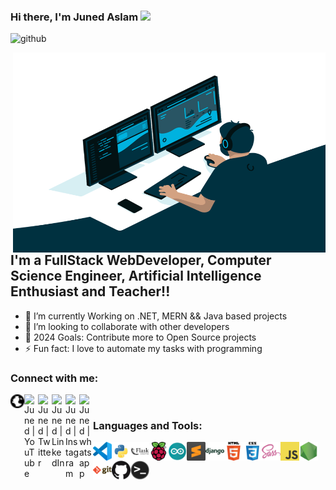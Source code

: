 ### Hi there, I'm Juned Aslam <img src="https://media.giphy.com/media/hvRJCLFzcasrR4ia7z/giphy.gif" width="30px">

![github](https://img.shields.io/github/followers/jugof?style=social)

  <img align="right" alt="GIF" src="https://github.com/jugof/jugof/blob/main/code.gif?raw=true" width="500" height="320" />


## I'm a FullStack WebDeveloper, Computer Science Engineer, Artificial Intelligence Enthusiast and Teacher!!
 
- 🌱 I’m currently Working on .NET, MERN && Java based projects
- 👯 I’m looking to collaborate with other developers
- 🥅 2024 Goals: Contribute more to Open Source projects
- ⚡ Fun fact: I love to automate my tasks with programming

### Connect with me:

[<img align="left" alt="Juned" width="22px" src="https://raw.githubusercontent.com/iconic/open-iconic/master/svg/globe.svg" />][website]
[<img align="left" alt="Juned | YouTube" width="22px" src="https://cdn.jsdelivr.net/npm/simple-icons@v3/icons/youtube.svg" />][youtube]
[<img align="left" alt="Juned | Twitter" width="22px" src="https://cdn.jsdelivr.net/npm/simple-icons@v3/icons/twitter.svg" />][twitter]
[<img align="left" alt="Juned | LinkedIn" width="22px" src="https://cdn.jsdelivr.net/npm/simple-icons@v3/icons/linkedin.svg" />][linkedin]
[<img align="left" alt="Juned | Instagram" width="22px" src="https://cdn.jsdelivr.net/npm/simple-icons@v3/icons/instagram.svg" />][instagram]
[<img align="left" alt="Juned | whatsapp" width="22px" src="https://cdn.jsdelivr.net/npm/simple-icons@v3/icons/whatsapp.svg" />][whatsapp]
<br />

### Languages and Tools:

<img align="left" alt="Visual Studio Code" width="30px" src="https://raw.githubusercontent.com/github/explore/80688e429a7d4ef2fca1e82350fe8e3517d3494d/topics/visual-studio-code/visual-studio-code.png" />
<img align="left" alt="python" width="30px" src="https://raw.githubusercontent.com/github/explore/80688e429a7d4ef2fca1e82350fe8e3517d3494d/topics/python/python.png" />
<img align="left" alt="flask" width="30px" src="https://raw.githubusercontent.com/github/explore/80688e429a7d4ef2fca1e82350fe8e3517d3494d/topics/flask/flask.png" />
<img align="left" alt="raspberry-pi" width="30px" src="https://raw.githubusercontent.com/github/explore/80688e429a7d4ef2fca1e82350fe8e3517d3494d/topics/raspberry-pi/raspberry-pi.png" />
<img align="left" alt="arduino" width="30px" src="https://raw.githubusercontent.com/github/explore/80688e429a7d4ef2fca1e82350fe8e3517d3494d/topics/arduino/arduino.png" />
<img align="left" alt="sublime-text" width="30px" src="https://raw.githubusercontent.com/github/explore/80688e429a7d4ef2fca1e82350fe8e3517d3494d/topics/sublime-text/sublime-text.png" />

<img align="left" alt="django" width="30px" src="https://raw.githubusercontent.com/github/explore/80688e429a7d4ef2fca1e82350fe8e3517d3494d/topics/django/django.png" />
<img align="left" alt="HTML5" width="30px" src="https://raw.githubusercontent.com/github/explore/80688e429a7d4ef2fca1e82350fe8e3517d3494d/topics/html/html.png" />
<img align="left" alt="CSS3" width="30px" src="https://raw.githubusercontent.com/github/explore/80688e429a7d4ef2fca1e82350fe8e3517d3494d/topics/css/css.png" />
<img align="left" alt="Sass" width="30px" src="https://raw.githubusercontent.com/github/explore/80688e429a7d4ef2fca1e82350fe8e3517d3494d/topics/sass/sass.png" />
<img align="left" alt="JavaScript" width="30px" src="https://raw.githubusercontent.com/github/explore/80688e429a7d4ef2fca1e82350fe8e3517d3494d/topics/javascript/javascript.png" />
<img align="left" alt="Node.js" width="30px" src="https://raw.githubusercontent.com/github/explore/80688e429a7d4ef2fca1e82350fe8e3517d3494d/topics/nodejs/nodejs.png" />

<img align="left" alt="Git" width="30px" src="https://raw.githubusercontent.com/github/explore/80688e429a7d4ef2fca1e82350fe8e3517d3494d/topics/git/git.png" />
<img align="left" alt="GitHub" width="30px" src="https://raw.githubusercontent.com/github/explore/78df643247d429f6cc873026c0622819ad797942/topics/github/github.png" />
<img align="left" alt="Terminal" width="30px" src="https://raw.githubusercontent.com/github/explore/80688e429a7d4ef2fca1e82350fe8e3517d3494d/topics/terminal/terminal.png" />

<br />
<br />


[website]: https://x.com/
[instagram]: https://instagram.com/
[youtube]: https://youtube.com/
[twitter]: https://twitter.com/ijunedaslam
[linkedin]: https://www.linkedin.com/in/ijunedaslam
[whatsapp]: https://wa.me/+9187939333354
